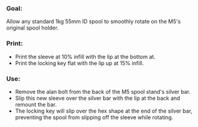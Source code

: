 ### Goal:

Allow any standard 1kg 55mm ID spool to smoothly rotate on the M5's original spool holder.


### Print:

- Print the sleeve at 10% infill with the lip at the bottom at.
- Print the locking key flat with the lip up at 15% infill.


### Use:

- Remove the alan bolt from the back of the M5 spool stand's silver bar.
- Slip this new sleeve over the silver bar with the lip at the back and remount the bar.
- The locking key will slip over the hex shape at the end of the silver bar, preventing the spool from slipping off the sleeve while rotating.
